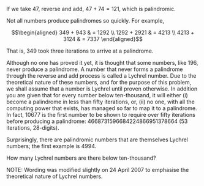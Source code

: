 If we take 47, reverse and add, $47 + 74 = 121$, which is palindromic.

Not all numbers produce palindromes so quickly. For example,

$$\begin{aligned}
349 + 943 & = 1292 \\
1292 + 2921 & = 4213 \\
4213 + 3124 & = 7337
\end{aligned}$$

That is, 349 took three iterations to arrive at a palindrome.

Although no one has proved it yet, it is thought that some numbers, like
196, never produce a palindrome. A number that never forms a palindrome
through the reverse and add process is called a Lychrel number. Due to
the theoretical nature of these numbers, and for the purpose of this
problem, we shall assume that a number is Lychrel until proven
otherwise. In addition you are given that for every number below
ten-thousand, it will either (i) become a palindrome in less than fifty
iterations, or, (ii) no one, with all the computing power that exists,
has managed so far to map it to a palindrome. In fact, 10677 is the
first number to be shown to require over fifty iterations before
producing a palindrome: 4668731596684224866951378664 (53 iterations,
28-digits).

Surprisingly, there are palindromic numbers that are themselves Lychrel
numbers; the first example is 4994.

How many Lychrel numbers are there below ten-thousand?

NOTE: Wording was modified slightly on 24 April 2007 to emphasise the
theoretical nature of Lychrel numbers.

